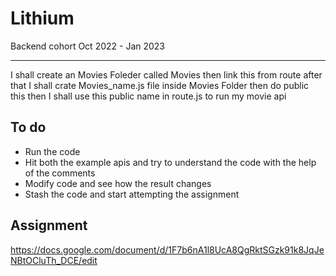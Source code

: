 # Lithium
Backend cohort Oct 2022 - Jan 2023

*************
I shall create an Movies Foleder called Movies then link this from route after that I shall crate Movies_name.js file inside Movies Folder then do public this then I shall use this public name in route.js to run my movie api

## To do
- Run the code
- Hit both the example apis and try to understand the code with the help of the comments
- Modify code and see how the result changes
- Stash the code and start attempting the assignment

## Assignment
https://docs.google.com/document/d/1F7b6nA1l8UcA8QgRktSGzk91k8JqJeNBtOCluTh_DCE/edit
